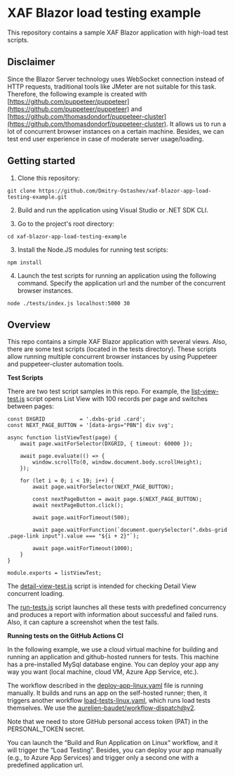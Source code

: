 # XAF Blazor load testing example

This repository contains a sample XAF Blazor application with high-load test scripts.

## Disclaimer

Since the Blazor Server technology uses WebSocket connection instead of HTTP requests, traditional tools like JMeter are not suitable for this task. Therefore, the following example is created with [https://github.com/puppeteer/puppeteer](https://github.com/puppeteer/puppeteer) and [https://github.com/thomasdondorf/puppeteer-cluster](https://github.com/thomasdondorf/puppeteer-cluster). It allows us to run a lot of concurrent browser instances on a certain machine. Besides, we can test end user experience in case of moderate server usage/loading.

## Getting started

1. Clone this repository:
```
git clone https://github.com/Dmitry-Ostashev/xaf-blazor-app-load-testing-example.git
```
2. Build and run the application using Visual Studio or .NET SDK CLI.

3. Go to the project's root directory:
```
cd xaf-blazor-app-load-testing-example
```
3. Install the Node.JS modules for running test scripts:
```
npm install
```
4. Launch the test scripts for running an application using the following command. Specify the application url and the number of the concurrent browser instances.

```
node ./tests/index.js localhost:5000 30
```
## Overview

This repo contains a simple XAF Blazor application with several views. Also, there are some test scripts (located in the tests directory). These scripts allow running multiple concurrent browser instances by using Puppeteer and puppeteer-cluster automation tools.

**Test Scripts** 

There are two test script samples in this repo. For example, the [list-view-test.js](/tests/list-view-test.js) script opens List View with 100 records per page and switches between pages:

```
const DXGRID           = '.dxbs-grid .card';
const NEXT_PAGE_BUTTON = '[data-args="PBN"] div svg';

async function listViewTest(page) {
    await page.waitForSelector(DXGRID, { timeout: 60000 });

    await page.evaluate(() => {
        window.scrollTo(0, window.document.body.scrollHeight);
    });

    for (let i = 0; i < 19; i++) {
        await page.waitForSelector(NEXT_PAGE_BUTTON);

        const nextPageButton = await page.$(NEXT_PAGE_BUTTON);
        await nextPageButton.click();

        await page.waitForTimeout(500);

        await page.waitForFunction(`document.querySelector(".dxbs-grid .page-link input").value === "${i + 2}"`);

        await page.waitForTimeout(1000);
    }
}

module.exports = listViewTest;
```

The [detail-view-test.js](/tests/detail-view-test.js) script is intended for checking Detail View concurrent loading.

The [run-tests.js](/tests/run-tests.js) script launches all these tests with predefined concurrency and produces a report with information about successful and failed runs. Also, it can capture a screenshot when the test fails.


**Running tests on the GitHub Actions CI**

In the following example, we use a cloud virtual machine for building and running an application and github-hosted runners for tests. This machine has a pre-installed MySql database engine. You can deploy your app any way you want (local machine, cloud VM, Azure App Service, etc.).

The workflow described in the [deploy-app-linux.yaml](/.github/workflows/deploy-app-linux.yaml) file is running manually. It builds and runs an app on the self-hosted runner; then, it triggers another workflow [load-tests-linux.yaml](/.github/workflows/load-tests-linux.yaml), which runs load tests themselves. We use the [aurelien-baudet/workflow-dispatch@v2](https://github.com/marketplace/actions/workflow-dispatch-and-wait). 

Note that we need to store GitHub personal access token (PAT) in the PERSONAL_TOKEN secret.

You can launch the “Build and Run Application on Linux“ workflow, and it will trigger the “Load Testing”. Besides, you can deploy your app manually (e.g., to Azure App Services) and trigger only a second one with a predefined application url.

